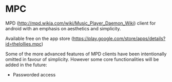 MPC
===

MPD (http://mpd.wikia.com/wiki/Music_Player_Daemon_Wiki) client for android with an 
emphasis on aesthetics and simplicity.

Available free on the app store (https://play.google.com/store/apps/details?id=thelollies.mpc) 

Some of the more advanced features of MPD clients have been intentionally omitted in favour of
simplicity. However some core functionalities will be added in the future:

  - Passworded access



